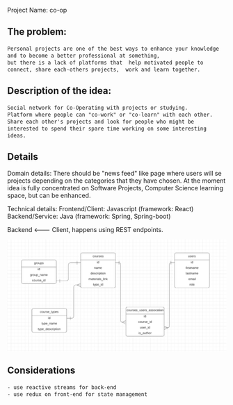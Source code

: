Project Name:  co-op 

## The problem:
    Personal projects are one of the best ways to enhance your knowledge and to become a better professional at something, 
    but there is a lack of platforms that  help motivated people to connect, share each-others projects,  work and learn together. 

## Description of the idea:
	Social network for Co-Operating with projects or studying.
	Platform where people can "co-work" or "co-learn" with each other. Share each other's projects and look for people who might be interested to spend their spare time working on some interesting ideas.
    
## Details
Domain details:
  There should be "news feed" like page where users will se projects depending on the categories that they have chosen. 
  At the moment idea is fully concentrated on Software Projects, Computer Science learning space, but can be enhanced.

Technical details:
  Frontend/Client: Javascript (framework: React)
  Backend/Service: Java (framework: Spring, Spring-boot)

  Backend <--- Client, happens using REST endpoints.
  
![erm data](statics/erm.png)         

## Considerations
	- use reactive streams for back-end
	- use redux on front-end for state management
